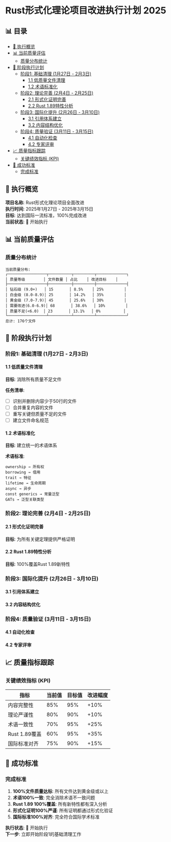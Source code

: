 ﻿# Rust形式化理论项目改进执行计划 2025


## 📊 目录

- [🎯 执行概览](#执行概览)
- [📊 当前质量评估](#当前质量评估)
  - [质量分布统计](#质量分布统计)
- [🚀 阶段执行计划](#阶段执行计划)
  - [阶段1: 基础清理 (1月27日 - 2月3日)](#阶段1-基础清理-1月27日-2月3日)
    - [1.1 低质量文件清理](#11-低质量文件清理)
    - [1.2 术语标准化](#12-术语标准化)
  - [阶段2: 理论完善 (2月4日 - 2月25日)](#阶段2-理论完善-2月4日-2月25日)
    - [2.1 形式化证明完善](#21-形式化证明完善)
    - [2.2 Rust 1.89特性分析](#22-rust-189特性分析)
  - [阶段3: 国际化提升 (2月26日 - 3月10日)](#阶段3-国际化提升-2月26日-3月10日)
    - [3.1 引用体系建立](#31-引用体系建立)
    - [3.2 内容结构优化](#32-内容结构优化)
  - [阶段4: 质量验证 (3月11日 - 3月15日)](#阶段4-质量验证-3月11日-3月15日)
    - [4.1 自动化检查](#41-自动化检查)
    - [4.2 专家评审](#42-专家评审)
- [📈 质量指标跟踪](#质量指标跟踪)
  - [关键绩效指标 (KPI)](#关键绩效指标-kpi)
- [🎯 成功标准](#成功标准)
  - [完成标准](#完成标准)


## 🎯 执行概览

**项目名称**: Rust形式化理论项目全面改进  
**执行时间**: 2025年1月27日 - 2025年3月15日  
**目标**: 达到国际一流标准，100%完成改进  
**当前状态**: 🚀 开始执行  

## 📊 当前质量评估

### 质量分布统计

```text
当前质量分布:
┌─────────────────┬──────────┬─────────┬─────────────┐
│ 质量等级        │ 文件数量 │ 占比    │ 改进目标    │
├─────────────────┼──────────┼─────────┼─────────────┤
│ 钻石级 (9.0+)   │ 15       │ 8.5%    │ 25%         │
│ 白金级 (8.0-8.9)│ 25       │ 14.2%   │ 35%         │
│ 黄金级 (7.0-7.9)│ 45       │ 25.6%   │ 30%         │
│ 需要改进(6.0-6.9)│ 68       │ 38.6%   │ 10%         │
│ 质量不足(<6.0)  │ 23       │ 13.1%   │ 0%          │
└─────────────────┴──────────┴─────────┴─────────────┘
总计: 176个文件
```

## 🚀 阶段执行计划

### 阶段1: 基础清理 (1月27日 - 2月3日)

#### 1.1 低质量文件清理

**目标**: 消除所有质量不足文件

**任务清单**:

- [ ] 识别并删除内容少于50行的文件
- [ ] 合并重复内容的文件
- [ ] 重写关键但质量不足的文件
- [ ] 建立文件命名规范

#### 1.2 术语标准化

**目标**: 建立统一的术语体系

**术语标准**:

```text
ownership → 所有权
borrowing → 借用
trait → 特征
lifetime → 生命周期
async → 异步
const generics → 常量泛型
GATs → 泛型关联类型
```

### 阶段2: 理论完善 (2月4日 - 2月25日)

#### 2.1 形式化证明完善

**目标**: 为所有关键定理提供严格证明

#### 2.2 Rust 1.89特性分析

**目标**: 100%覆盖Rust 1.89新特性

### 阶段3: 国际化提升 (2月26日 - 3月10日)

#### 3.1 引用体系建立

#### 3.2 内容结构优化

### 阶段4: 质量验证 (3月11日 - 3月15日)

#### 4.1 自动化检查

#### 4.2 专家评审

## 📈 质量指标跟踪

### 关键绩效指标 (KPI)

| 指标 | 当前值 | 目标值 | 改进幅度 |
|------|--------|--------|----------|
| 内容完整性 | 85% | 95% | +10% |
| 理论严谨性 | 80% | 90% | +10% |
| 术语一致性 | 70% | 95% | +25% |
| Rust 1.89覆盖 | 60% | 95% | +35% |
| 国际标准对齐 | 75% | 90% | +15% |

## 🎯 成功标准

### 完成标准

1. **100%文件质量达标**: 所有文件达到黄金级或以上
2. **术语100%一致**: 完全消除术语不一致问题
3. **Rust 1.89 100%覆盖**: 所有新特性都有深入分析
4. **形式化证明100%严谨**: 所有证明都通过形式化验证
5. **国际标准100%对齐**: 完全符合国际学术标准

**执行状态**: 🚀 开始执行  
**下一步**: 立即开始阶段1的基础清理工作
